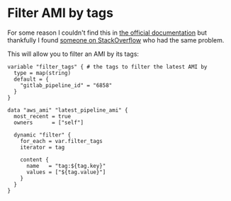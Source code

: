 # Filter AMI by tags
For some reason I couldn't find this in [the official documentation](https://registry.terraform.io/providers/hashicorp/aws/latest/docs/data-sources/ami#tags) but thankfully I found [someone on StackOverflow](https://stackoverflow.com/a/60869513) who had the same problem.

This will allow you to filter an AMI by its tags:
```
variable "filter_tags" { # the tags to filter the latest AMI by
  type = map(string)
  default = {
    "gitlab_pipeline_id" = "6858"
  }
}

data "aws_ami" "latest_pipeline_ami" {
  most_recent = true
  owners      = ["self"]

  dynamic "filter" {
    for_each = var.filter_tags
    iterator = tag

    content {
      name   = "tag:${tag.key}"
      values = ["${tag.value}"]
    }
  }
}
```
